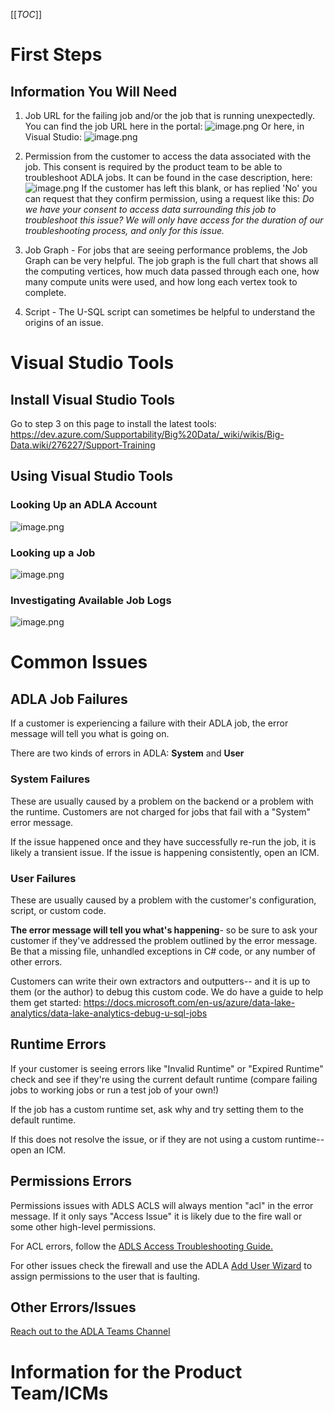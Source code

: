 [[_TOC_]]

# First Steps

## Information You Will Need
1. Job URL for the failing job and/or the job that is running unexpectedly. You can find the job URL here in the portal:
![image.png](/.attachments/image-0b1b5fb5-ab2c-4c6c-9c75-7531fd6f96a4.png)
Or here, in Visual Studio:
![image.png](/.attachments/image-37fa1e9f-f083-4722-a9a8-3581ab872ee9.png)

2. Permission from the customer to access the data associated with the job. This consent is required by the product team to be able to troubleshoot ADLA jobs. It can be found in the case description, here:
![image.png](/.attachments/image-b72b7778-c850-41ad-850b-95c3f5fd7e8f.png)
If the customer has left this blank, or has replied 'No' you can request that they confirm permission, using a request like this:
_Do we have your consent to access data surrounding this job to troubleshoot this issue? We will only have access for the duration of our troubleshooting process, and only for this issue._

3. Job Graph - For jobs that are seeing performance problems, the Job Graph can be very helpful. The job graph is the full chart that shows all the computing vertices, how much data passed through each one, how many compute units were used, and how long each vertex took to complete.

4. Script - The U-SQL script can sometimes be helpful to understand the origins of an issue.

# Visual Studio Tools

## Install Visual Studio Tools

Go to step 3 on this page to install the latest tools: https://dev.azure.com/Supportability/Big%20Data/_wiki/wikis/Big-Data.wiki/276227/Support-Training

## Using Visual Studio Tools

### Looking Up an ADLA Account
![image.png](/.attachments/image-5c28d0b8-78d6-443a-b418-8d8fda0f1543.png)
### Looking up a Job
![image.png](/.attachments/image-14c0d335-7cca-4cf2-a4de-feb885a5318b.png)

### Investigating Available Job Logs
![image.png](/.attachments/image-9e9ccc2c-4418-4943-89ee-38eab5d59d77.png)


# Common Issues

## ADLA Job Failures
If a customer is experiencing a failure with their ADLA job, the error message will tell you what is going on.

There are two kinds of errors in ADLA: **System** and **User**

### System Failures
These are usually caused by a problem on the backend or a problem with the runtime.
Customers are not charged for jobs that fail with a "System"  error message.

If the issue happened once and they have successfully re-run the job, it is likely a transient issue.
If the issue is happening consistently, open an ICM.

### User Failures
These are usually caused by a problem with the customer's configuration, script, or custom code.

**The error message will tell you what's happening**- so be sure to ask your customer if they've addressed the problem outlined by the error message. Be that a missing file, unhandled exceptions in C# code, or any number of other errors.

Customers can write their own extractors and outputters-- and it is up to them (or the author) to debug this custom code.
We do have a guide to help them get started: https://docs.microsoft.com/en-us/azure/data-lake-analytics/data-lake-analytics-debug-u-sql-jobs

## Runtime Errors
If your customer is seeing errors like "Invalid Runtime" or "Expired Runtime" check and see if they're using the current default runtime (compare failing jobs to working jobs or run a test job of your own!)

If the job has a custom runtime set, ask why and try setting them to the default runtime.

If this does not resolve the issue, or if they are not using a custom runtime-- open an ICM.

## Permissions Errors

Permissions issues with ADLS ACLS will always mention "acl" in the error message. If it only says "Access Issue" it is likely due to the fire wall or some other high-level permissions.

For ACL errors, follow the [ADLS Access Troubleshooting Guide.](https://dev.azure.com/Supportability/Big%20Data/_wiki/wikis/Big-Data.wiki/280901/Troubleshooting-Access)

For other issues check the firewall and use the ADLA [Add User Wizard](https://docs.microsoft.com/en-us/azure/data-lake-analytics/data-lake-analytics-add-users) to assign permissions to the user that is faulting.

## Other Errors/Issues
[Reach out to the ADLA Teams Channel](https://teams.microsoft.com/l/team/19%3ac593d664843c4d8d9a68eadb80d45d7b%40thread.skype/conversations?groupId=f105a548-2134-4fdb-baff-8d038cd9c2ec&tenantId=72f988bf-86f1-41af-91ab-2d7cd011db47)

# Information for the Product Team/ICMs